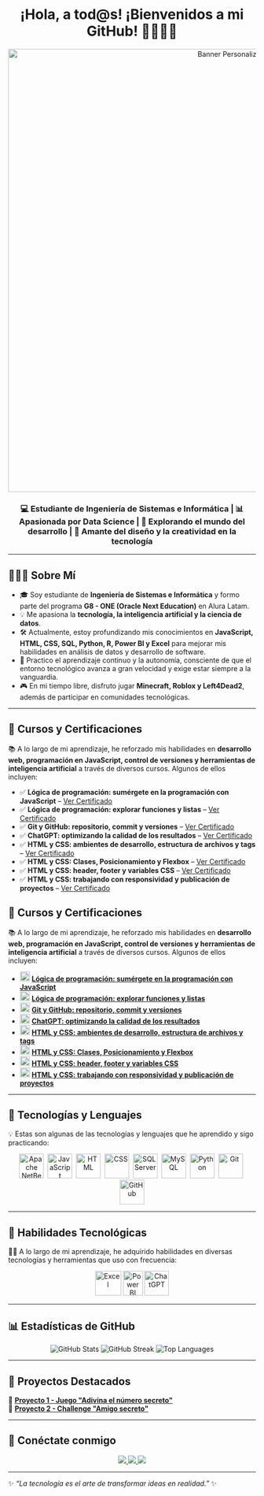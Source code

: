 <h1 align="center">¡Hola, a tod@s! ¡Bienvenidos a mi GitHub! 👩🏻‍💻🌐</h1>
<!-- Encabezado con imagen personalizada -->
<p align="center">
  <img src="https://i.pinimg.com/1200x/e0/cb/31/e0cb31a20a9a52ece225d83d3d685140.jpg" alt="Banner Personalizado" width="900px"/>
</p>

<h3 align="center">💻 Estudiante de Ingeniería de Sistemas e Informática | 📊 Apasionada por Data Science | 🚀 Explorando el mundo del desarrollo | 🎨 Amante del diseño y la creatividad en la tecnología</h3>

---

## 🙋🏻‍♀️ **Sobre Mí**
- 🎓 Soy estudiante de **Ingeniería de Sistemas e Informática** y formo parte del programa **G8 - ONE (Oracle Next Education)** en Alura Latam.  
- 💡 Me apasiona la **tecnología, la inteligencia artificial y la ciencia de datos**.  
- 🛠️ Actualmente, estoy profundizando mis conocimientos en **JavaScript, HTML, CSS, SQL, Python, R, Power BI y Excel** para mejorar mis habilidades en análisis de datos y desarrollo de software.
- 🎯 Practico el aprendizaje continuo y la autonomía, consciente de que el entorno tecnológico avanza a gran velocidad y exige estar siempre a la vanguardia.
- 🎮 En mi tiempo libre, disfruto jugar **Minecraft, Roblox y Left4Dead2**, además de participar en comunidades tecnológicas.  

---

## 📜 Cursos y Certificaciones  
📚 A lo largo de mi aprendizaje, he reforzado mis habilidades en **desarrollo web, programación en JavaScript, control de versiones y herramientas de inteligencia artificial** a través de diversos cursos. Algunos de ellos incluyen:  

- ✅ **Lógica de programación: sumérgete en la programación con JavaScript** – [Ver Certificado](https://app.aluracursos.com/user/cyb3r-girl/course/logica-programacion-sumergete-programacion-javascript/certificate)  
- ✅ **Lógica de programación: explorar funciones y listas** – [Ver Certificado](#)  
- ✅ **Git y GitHub: repositorio, commit y versiones** – [Ver Certificado](https://app.aluracursos.com/user/cyb3r-girl/course/git-github-repositorio-commit-versiones/certificate)  
- ✅ **ChatGPT: optimizando la calidad de los resultados** – [Ver Certificado](#)  
- ✅ **HTML y CSS: ambientes de desarrollo, estructura de archivos y tags** – [Ver Certificado](#)
- ✅ **HTML y CSS: Clases, Posicionamiento y Flexbox** – [Ver Certificado](#)
- ✅ **HTML y CSS: header, footer y variables CSS** – [Ver Certificado](#)
- ✅ **HTML y CSS: trabajando con responsividad y publicación de proyectos** – [Ver Certificado](#)  

## 📜 Cursos y Certificaciones  
📚 A lo largo de mi aprendizaje, he reforzado mis habilidades en **desarrollo web, programación en JavaScript, control de versiones y herramientas de inteligencia artificial** a través de diversos cursos. Algunos de ellos incluyen:  

- <img src="![images](https://github.com/user-attachments/assets/23a4dbad-b081-4399-af1a-a30f90889065)
" width="20"> [**Lógica de programación: sumérgete en la programación con JavaScript**](https://app.aluracursos.com/user/cyb3r-girl/course/logica-programacion-sumergete-programacion-javascript/certificate)  
- <img src="https://www.aluracursos.com/assets/img/alura-share.1686744880.png" width="20"> [**Lógica de programación: explorar funciones y listas**](#)  
- <img src="https://www.aluracursos.com/assets/img/alura-share.1686744880.png" width="20"> [**Git y GitHub: repositorio, commit y versiones**](https://app.aluracursos.com/user/cyb3r-girl/course/git-github-repositorio-commit-versiones/certificate)  
- <img src="https://www.aluracursos.com/assets/img/alura-share.1686744880.png" width="20"> [**ChatGPT: optimizando la calidad de los resultados**](#)  
- <img src="https://www.aluracursos.com/assets/img/alura-share.1686744880.png" width="20"> [**HTML y CSS: ambientes de desarrollo, estructura de archivos y tags**](#)  
- <img src="https://www.aluracursos.com/assets/img/alura-share.1686744880.png" width="20"> [**HTML y CSS: Clases, Posicionamiento y Flexbox**](#)  
- <img src="https://www.aluracursos.com/assets/img/alura-share.1686744880.png" width="20"> [**HTML y CSS: header, footer y variables CSS**](#)  
- <img src="https://www.aluracursos.com/assets/img/alura-share.1686744880.png" width="20"> [**HTML y CSS: trabajando con responsividad y publicación de proyectos**](#)

---

## 🚀 **Tecnologías y Lenguajes**
💡 Estas son algunas de las tecnologías y lenguajes que he aprendido y sigo practicando:
<p align="center"> <!-- Apache NetBeans --> <img src="https://upload.wikimedia.org/wikipedia/commons/9/98/Apache_NetBeans_Logo.svg" title="Apache NetBeans" alt="Apache NetBeans" width="50"/>&nbsp; <!-- JavaScript --> <img src="https://cdn.jsdelivr.net/gh/devicons/devicon/icons/javascript/javascript-original.svg" title="JavaScript" alt="JavaScript" width="50"/>&nbsp; <!-- HTML --> <img src="https://cdn.jsdelivr.net/gh/devicons/devicon/icons/html5/html5-original.svg" title="HTML5" alt="HTML" width="50"/>&nbsp; <!-- CSS --> <img src="https://cdn.jsdelivr.net/gh/devicons/devicon/icons/css3/css3-original.svg" title="CSS3" alt="CSS" width="50"/>&nbsp; <!-- SQL Server --> <img src="https://cdn.jsdelivr.net/gh/devicons/devicon/icons/microsoftsqlserver/microsoftsqlserver-plain.svg" title="SQL Server" alt="SQL Server" width="50"/>&nbsp; <!-- MySQL --> <img src="https://cdn.jsdelivr.net/gh/devicons/devicon/icons/mysql/mysql-original.svg" title="MySQL" alt="MySQL" width="50"/>&nbsp; <!-- Python --> <img src="https://cdn.jsdelivr.net/gh/devicons/devicon/icons/python/python-original.svg" title="Python" alt="Python" width="50"/>&nbsp; <!-- Git --> <img src="https://cdn.jsdelivr.net/gh/devicons/devicon/icons/git/git-original.svg" title="Git" alt="Git" width="50"/>&nbsp; <!-- GitHub --> <img src="https://cdn.jsdelivr.net/gh/devicons/devicon/icons/github/github-original.svg" title="GitHub" alt="GitHub" width="50"/> </p>

---

## 🎯 **Habilidades Tecnológicas**
🤳🏻 A lo largo de mi aprendizaje, he adquirido habilidades en diversas tecnologías y herramientas que uso con frecuencia:
<p align="center">
  <img src="https://static.vecteezy.com/system/resources/thumbnails/027/179/363/small/microsoft-excel-icon-logo-symbol-free-png.png" title="Excel" alt="Excel" width="53" height="50"/>
  <img src="https://static-00.iconduck.com/assets.00/power-bi-icon-192x256-f7njvutg.png" title="Power BI" alt="Power BI" width="40" height="50"/>
  <img src="https://static.vecteezy.com/system/resources/previews/022/841/109/non_2x/chatgpt-logo-transparent-background-free-png.png" alt="ChatGPT" width="50" height="50"/>
</p>

---

## 📊 **Estadísticas de GitHub**
<p align="center">
  <img src="https://github-readme-stats.vercel.app/api?username=cyb3r-girl&show_icons=true&theme=tokyonight&hide_border=true" alt="GitHub Stats">
  <img src="https://github-readme-streak-stats.herokuapp.com/?user=cyb3r-girl&theme=tokyonight&hide_border=true" alt="GitHub Streak">
  <img src="https://github-readme-stats.vercel.app/api/top-langs/?username=cyb3r-girl&layout=compact&theme=tokyonight&hide_border=true" alt="Top Languages">
</p>

---

## 🌟 **Proyectos Destacados**
📌 **[Proyecto 1 - Juego "Adivina el número secreto"](https://github.com/cyb3r-girl/proyecto1)**  
📌 **[Proyecto 2 - Challenge "Amigo secreto"](https://github.com/cyb3r-girl/proyecto2)**

---

## 📩 **Conéctate conmigo**  
<p align="center">
  <a href="https://www.linkedin.com/in/cyb3r-girl/" target="_blank">
    <img src="https://img.shields.io/badge/LinkedIn-0A66C2?style=for-the-badge&logo=linkedin&logoColor=white"/>
  </a>
  <a href="https://github.com/cyb3r-girl" target="_blank">
    <img src="https://img.shields.io/badge/GitHub-181717?style=for-the-badge&logo=github&logoColor=white"/>
  </a>
  <a href="mailto:tuemail@example.com">
    <img src="https://img.shields.io/badge/Email-D14836?style=for-the-badge&logo=gmail&logoColor=white"/>
  </a>
</p>

---

✨ _“La tecnología es el arte de transformar ideas en realidad.”_ ✨
